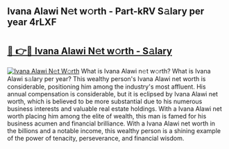 ## Ivana Alawi N𝚎t w𝚘rth - Part-kRV S𝚊lary per year 4rLXF

# <h2><a href="http://gc1s9wd.nevu.top/?p=Ivana+Alawi">🔗 👉🔴 Ivana Alawi N𝚎t w𝚘rth - S𝚊lary</a></h2>

[![Ivana Alawi N𝚎t W𝚘rth](https://i.imgur.com/Oavwk0R.jpeg)](http://gc1s9wd.nevu.top/?p=Ivana+Alawi)
What is Ivana Alawi n𝚎t w𝚘rth? What is Ivana Alawi s𝚊lary per year?
This wealthy person's Ivana Alawi net worth is considerable, positioning him among the industry's most affluent. His annual compensation is considerable, but it is eclipsed by Ivana Alawi net worth, which is believed to be more substantial due to his numerous business interests and valuable real estate holdings. With a Ivana Alawi net worth placing him among the elite of wealth, this man is famed for his business acumen and financial brilliance. With a Ivana Alawi net worth in the billions and a notable income, this wealthy person is a shining example of the power of tenacity, perseverance, and financial wisdom.
